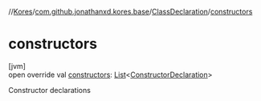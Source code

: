 //[Kores](../../../index.md)/[com.github.jonathanxd.kores.base](../index.md)/[ClassDeclaration](index.md)/[constructors](constructors.md)

# constructors

[jvm]\
open override val [constructors](constructors.md): [List](https://kotlinlang.org/api/latest/jvm/stdlib/kotlin.collections/-list/index.html)<[ConstructorDeclaration](../-constructor-declaration/index.md)>

Constructor declarations
